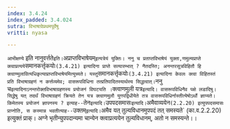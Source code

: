 ```yaml
---
index: 3.4.24
index_padded: 3.4.024
sutra: विभाषाग्रेप्रथमपूर्वेषु
vritti: nyasa

---
```

`आभीक्षण्ये` इति नानुवर्त्तते` इति। `अप्राप्तविभाषेयम्` इत्यत्रेयं युक्तिः। ननु च प्रताप्तविभाषेयं युक्ता,णमुल्यप्राप्ते क्त्वाप्रत्यये `समानकर्त्तृकयोः` (3.4.21) इत्यादिना प्राप्ते सत्यारम्भात् ? नैतदस्ति; अनन्तरसूत्रविहितौ हि क्त्वाण्मुलावित्यधिकृत्याप्राप्तविभाषेयमित्युच्यते। यस्तु `समानकर्त्तृकयोः` (3.4.21) इत्यादिना केवलः क्त्वा विहितस्तं प्रति विभाषाग्रहणं न कर्त्तव्यमेव; वासरूपविधिना तत्प्रतिपादितस्यार्थस्य सिद्धत्वात्। `ननु च` इत्यादिनाऽनन्तरोक्तविभाषाग्रहणस्य प्रयोजनं विघटयति । `क्त्वाणमुली यत्र` इत्यादि। वासरूपविधिनैव पक्षे लडादिषु। सिद्धेषु यत् तदर्थं विभाषाग्रहणं क्रियते तेन यत्र क्त्वाणमुलौ युगपद्विधीयेते तत्र वासरूपविधिर्नास्तीत्येषोऽर्थो ज्ञाप्यते। किमेतस्य प्रयोजनं ज्ञापनस्य ? इत्याह-- `तेन` इत्यादि।
`उपपदसमासः` इत्यादि। `अमैवाव्ययेन` (2.2.20) इत्युपपदसमासः प्राप्नोति, स कस्मान्न भवतीत्याह-- `उक्तम्` इत्यादि। `अमैव यत् तुल्यविधानमुपपदं तत् समस्यते` (का.व.2.2.20) इत्युक्तं प्राक्। अग्ने भृतीन्युपपदान्यमा चान्येन क्त्वाप्रत्ययेन तुल्यविधानम्, अतो न समस्यन्ते।।